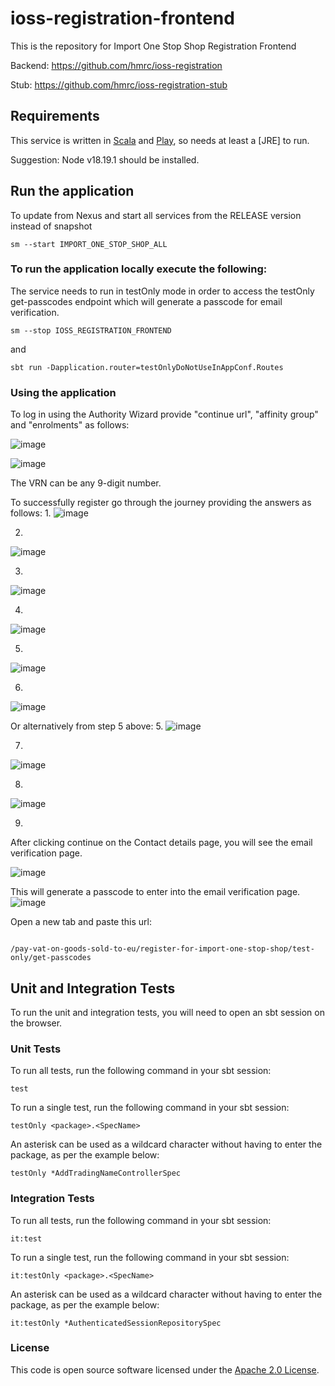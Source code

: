 
# ioss-registration-frontend

This is the repository for Import One Stop Shop Registration Frontend

Backend: https://github.com/hmrc/ioss-registration

Stub: https://github.com/hmrc/ioss-registration-stub

Requirements
------------

This service is written in [Scala](http://www.scala-lang.org/) and [Play](http://playframework.com/), so needs at least a [JRE] to run.

Suggestion: Node v18.19.1 should be installed.

## Run the application

To update from Nexus and start all services from the RELEASE version instead of snapshot
```
sm --start IMPORT_ONE_STOP_SHOP_ALL
```

### To run the application locally execute the following:

The service needs to run in testOnly mode in order to access the testOnly get-passcodes endpoint which will generate a passcode for email verification.
```
sm --stop IOSS_REGISTRATION_FRONTEND
```
and
```
sbt run -Dapplication.router=testOnlyDoNotUseInAppConf.Routes
```

### Using the application
To log in using the Authority Wizard provide "continue url", "affinity group" and "enrolments" as follows:

![image](https://github.com/hmrc/ioss-registration/assets/36073378/81b753d0-05e5-4f2c-b4ec-a3d834b4c299)

![image](https://user-images.githubusercontent.com/48218839/145842926-c318cb10-70c3-4186-a839-b1928c8e2625.png)

The VRN can be any 9-digit number.

To successfully register go through the journey providing the answers as follows:
1.
![image](https://github.com/hmrc/ioss-registration-frontend/assets/36073378/f56bd082-60c3-42e8-8036-5503b8ed844e)

2.
![image](https://github.com/hmrc/ioss-registration-frontend/assets/36073378/7db67246-ffae-4591-b4e1-1205e6c5fb78)

3.
![image](https://github.com/hmrc/ioss-registration-frontend/assets/36073378/ad366c1b-b922-4dcd-bda5-6678a51bc281)

4.
![image](https://github.com/hmrc/ioss-registration-frontend/assets/36073378/f73d60c6-912a-4b90-add2-fa5ac5aff5c1)

5.
![image](https://github.com/hmrc/ioss-registration-frontend/assets/36073378/27a2e705-17e8-4c6b-847a-215c3c7285b1)

6.
![image](https://github.com/hmrc/ioss-registration-frontend/assets/36073378/50b9ef63-26de-40c7-9e12-30af04c9a03e)

Or alternatively from step 5 above:
5.
![image](https://github.com/hmrc/ioss-registration-frontend/assets/36073378/1d5d89b1-e1c0-4507-8077-347ffd7018af)

7.
![image](https://github.com/hmrc/ioss-registration-frontend/assets/36073378/b8dc83d5-71f4-4a9d-b390-b262af02d13b)

8.
![image](https://github.com/hmrc/ioss-registration-frontend/assets/36073378/50b9ef63-26de-40c7-9e12-30af04c9a03e)

9.

After clicking continue on the Contact details page, you will see the email verification page.

![image](https://user-images.githubusercontent.com/36073378/203574815-a6fdba3a-59aa-41a7-827f-58b5382af95c.png)

This will generate a passcode to enter into the email verification page.
![image](https://user-images.githubusercontent.com/36073378/203574977-a8298624-bc88-4090-8e8f-4b9d2be0abf4.png)

Open a new tab and paste this url:

  ```

  /pay-vat-on-goods-sold-to-eu/register-for-import-one-stop-shop/test-only/get-passcodes

  ```

[//]: # ()
[//]: # (This will generate a passcode to enter into the email verification page.)

[//]: # (![image]&#40;https://user-images.githubusercontent.com/36073378/203574977-a8298624-bc88-4090-8e8f-4b9d2be0abf4.png&#41;)

[//]: # ()
[//]: # (Once you have pasted/entered the passcode into the input box on the email verification page and clicked continue and the email verification is successful,)

[//]: # (you will need to change the port in the url back to 10200 in order to redirect to the bank details page.)

[//]: # (9.)

[//]: # (![image]&#40;https://user-images.githubusercontent.com/36073378/203573868-4809d4c5-8728-4b2f-bcce-3d8ad8f0e2c3.png&#41;)

[//]: # ()
[//]: # (10.)

[//]: # (![image]&#40;https://user-images.githubusercontent.com/36073378/203574605-b3a54885-bf3f-45e0-b58c-9c2d7b0cfa4d.png&#41;)

Unit and Integration Tests
------------

To run the unit and integration tests, you will need to open an sbt session on the browser.

### Unit Tests

To run all tests, run the following command in your sbt session:
```
test
```

To run a single test, run the following command in your sbt session:
```
testOnly <package>.<SpecName>
```

An asterisk can be used as a wildcard character without having to enter the package, as per the example below:
```
testOnly *AddTradingNameControllerSpec
```

### Integration Tests

To run all tests, run the following command in your sbt session:
```
it:test
```

To run a single test, run the following command in your sbt session:
```
it:testOnly <package>.<SpecName>
```

An asterisk can be used as a wildcard character without having to enter the package, as per the example below:
```
it:testOnly *AuthenticatedSessionRepositorySpec
```

### License

This code is open source software licensed under the [Apache 2.0 License]("http://www.apache.org/licenses/LICENSE-2.0.html").
